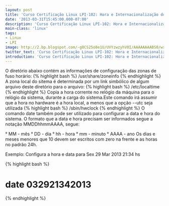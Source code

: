 ```yaml
---
layout: post
title: 'Curso Certificação Linux LPI-102: Hora e Internacionalização do Sistema'
date: '2013-03-31T15:45:00.000-07:00'
description: 'Curso Certificação Linux LPI-102: Hora e Internacionalização do Sistema'
main-class: 'linux'
tags:
- Linux
- LPI
image: http://2.bp.blogspot.com/-g8CS25o8e1U/UVYzwzyhV0I/AAAAAAAABS0/wxds5sYR9qs/s72-c/Linux_clock.jpg
twitter_text: 'Curso Certificação Linux LPI-102: Hora e Internacionalização do Sistema'
introduction: 'Curso Certificação Linux LPI-102: Hora e Internacionalização do Sistema'
---
```

 O diretório abaixo contém as informações de configuração das zonas de fuso horário:
{% highlight bash %}
/usr/share/zoneinfo
{% endhighlight %}
 A zona local do sitema é determinada por um link simbólico de algum arquivo deste diretório para o arquivo:
{% highlight bash %}
/etc/localtime
{% endhighlight %}
Copia a hora corrente no relógio da máquina para o relógio da sistema, durante a carga do sistema.Este comando irá assumir que a hora no hardware é a hora local, a menos que a opção --utc seja utilizada
{% highlight bash %}
/sbin/hwclock
{% endhighlight %}
 O comando date também pode ser utilizado para configurar a data e hora do sistema. O formato que a data e hora precisam ser informados segue a notação MMDDhhmmAAAA, segue:
 
 ° MM - mês
 ° DD - dia
 ° hh - hora
 ° mm - minuto
 ° AAAA - ano 
 Os dias e meses menores que 10 devem ser escritos com zero na frente e as horas no padrão 24h.
 
 Exemplo:
Configura a hora e data para Sex 29 Mar 2013 21:34 hs 
 
{% highlight bash %}
# date 032921342013
{% endhighlight %}
